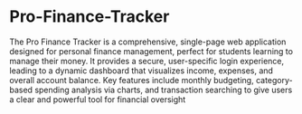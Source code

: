 # Pro-Finance-Tracker
The Pro Finance Tracker is a comprehensive, single-page web application designed for personal finance management, perfect for students learning to manage their money. 
It provides a secure, user-specific login experience, leading to a dynamic dashboard that visualizes income, expenses, and overall account balance. 
Key features include monthly budgeting, category-based spending analysis via charts, and transaction searching to give users a clear and powerful tool for financial oversight
